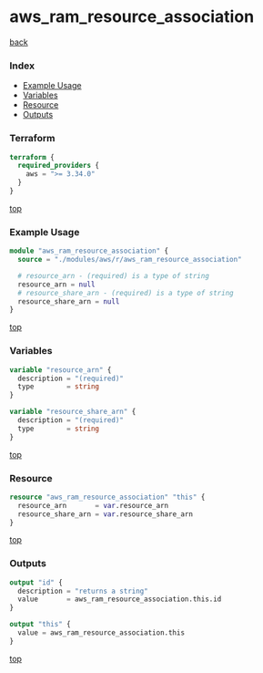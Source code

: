 # aws_ram_resource_association

[back](../aws.md)

### Index

- [Example Usage](#example-usage)
- [Variables](#variables)
- [Resource](#resource)
- [Outputs](#outputs)

### Terraform

```terraform
terraform {
  required_providers {
    aws = ">= 3.34.0"
  }
}
```

[top](#index)

### Example Usage

```terraform
module "aws_ram_resource_association" {
  source = "./modules/aws/r/aws_ram_resource_association"

  # resource_arn - (required) is a type of string
  resource_arn = null
  # resource_share_arn - (required) is a type of string
  resource_share_arn = null
}
```

[top](#index)

### Variables

```terraform
variable "resource_arn" {
  description = "(required)"
  type        = string
}

variable "resource_share_arn" {
  description = "(required)"
  type        = string
}
```

[top](#index)

### Resource

```terraform
resource "aws_ram_resource_association" "this" {
  resource_arn       = var.resource_arn
  resource_share_arn = var.resource_share_arn
}
```

[top](#index)

### Outputs

```terraform
output "id" {
  description = "returns a string"
  value       = aws_ram_resource_association.this.id
}

output "this" {
  value = aws_ram_resource_association.this
}
```

[top](#index)